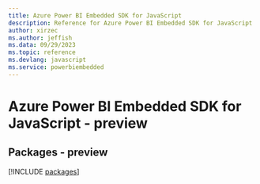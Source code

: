 ```yaml
---
title: Azure Power BI Embedded SDK for JavaScript
description: Reference for Azure Power BI Embedded SDK for JavaScript
author: xirzec
ms.author: jeffish
ms.data: 09/29/2023
ms.topic: reference
ms.devlang: javascript
ms.service: powerbiembedded
---
```

# Azure Power BI Embedded SDK for JavaScript - preview
## Packages - preview
[!INCLUDE [packages](power-bi-embedded-index.md)]